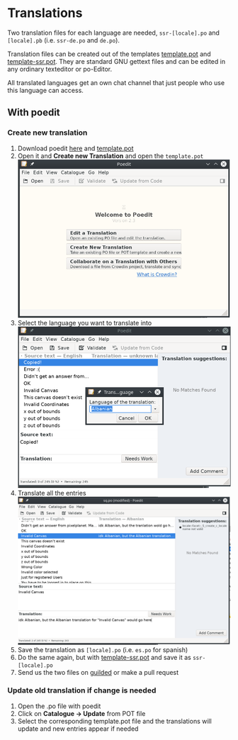 # Translations

Two translation files for each language are needed, `ssr-[locale].po` and `[locale].pb` (i.e. `ssr-de.po` and `de.po`).

Translation files can be created out of the templates [template.pot](https://github.com/pixelplanetdev/pixelplanet/raw/master/i18n/template.pot) and [template-ssr.pot](https://github.com/pixelplanetdev/pixelplanet/raw/master/i18n/template-ssr.pot). They are standard GNU gettext files and can be edited in any ordinary texteditor or po-Editor.

All translated languages get an own chat channel that just people who use this language can access.

## With poedit

### Create new translation

1. Download poedit [here](https://poedit.net/) and [template.pot](https://github.com/pixelplanetdev/pixelplanet/raw/master/i18n/template.pot)
2. Open it and **Create new Translation** and open the `template.pot`
![start](../promotion/poedit/start.png)
3. Select the language you want to translate into
![langsel](../promotion/poedit/langsel.png)
4. Translate all the entries
![translate](../promotion/poedit/translate.png)
5. Save the translation as `[locale].po` (i.e. `es.po` for spanish)
6. Do the same again, but with [template-ssr.pot](https://github.com/pixelplanetdev/pixelplanet/raw/master/i18n/template-ssr.pot) and save it as `ssr-[locale].po`
7. Send us the two files on [guilded](https://pixelplanet.fun) or make a pull request

### Update old translation if change is needed

1. Open the .po file with poedit
2. Click on **Catalogue -> Update** from POT file
3. Select the corresponding template.pot file and the translations will update and new entries appear if needed
